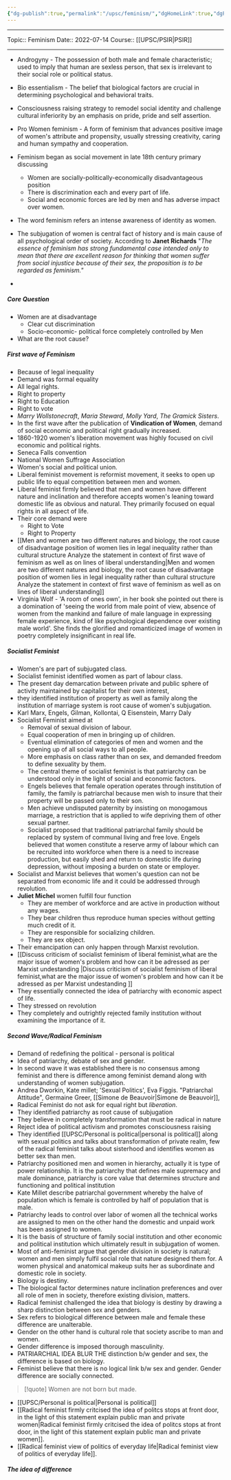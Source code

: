 ```yaml
---
{"dg-publish":true,"permalink":"/upsc/feminism/","dgHomeLink":true,"dgPassFrontmatter":false}
---
```


----
Topic:: Feminism
Date:: 2022-07-14
Course:: [[UPSC/PSIR|PSIR]] 

----
- Androgyny - The possession of both male and female characteristic; used to imply that human are sexless person, that sex is irrelevant to their social role or political status. 
- Bio essentialism - The belief that biological factors are crucial in determining psychological and behavioral traits. 
- Consciousness raising strategy to remodel social identity and challenge cultural inferiority by an emphasis on pride, pride and self assertion. 
- Pro Women feminism - A form of feminism that advances positive image of women's attribute and propensity, usually stressing creativity, caring and human sympathy and cooperation. 


- Feminism began as social movement in late 18th century primary discussing 
	- Women are socially-politically-economically disadvantageous position 
	- There is discrimination each and every part of life. 
	- Social and economic forces are led by men and has adverse impact over women. 
- The word feminism refers an intense awareness of identity as women. 
- The subjugation of women is central fact of history and is main cause of all psychological order of society. According to **Janet Richards** "*The essence of feminism has strong fundamental case intended only to mean that there are excellent reason for thinking that women suffer from social injustice because of their sex, the proposition is to be regarded as feminism."*
- 

##### Core Question 
- Women are at disadvantage
	- Clear cut discrimination 
	- Socio-economic- political force completely controlled by Men 
- What are the root cause? 

##### First wave of Feminism  
- Because of legal inequality 
- Demand was formal equality 
- All legal rights. 
- Right to property 
- Right to Education 
- Right to vote
- *Marry Wollstonecraft*, *Maria Steward*, *Molly Yard*, *The Gramick Sisters*.
- In the first wave after the publication of **Vindication of Women**, demand of social economic and political right gradually increased. 
- 1860-1920 women's liberation movement was highly focused on civil economic and political rights. 
- Seneca Falls convention 
- National Women Suffrage Association 
- Women's social and political union. 
- Liberal feminist movement is reformist movement, it seeks to open up public life to equal competition between men and women. 
- Liberal feminist firmly believed that men and women have different nature and inclination and therefore accepts women's leaning toward domestic life as obvious and natural. They primarily focused on equal rights in all aspect of life. 
- Their core demand were
	- Right to Vote 
	- Right to Property 
- [[Men and women are two different natures and biology, the root cause of disadvantage position of women lies in legal inequality rather than cultural structure Analyze the statement in context of first wave of feminism as well as on lines of liberal understanding|Men and women are two different natures and biology, the root cause of disadvantage position of women lies in legal inequality rather than cultural structure Analyze the statement in context of first wave of feminism as well as on lines of liberal understanding]]
- Virginia Wolf - 'A room of ones own', in her book she pointed out there is a domination of 'seeing the world from male point of view, absence of women from the mankind and failure of male language in expressing female experience, kind of like psychological dependence over existing male world'. She finds the glorified and romanticized image of women in poetry completely insignificant in real life. 

##### Socialist Feminist 
- Women's are part of subjugated class.  
- Socialist feminist identified women as part of labour class.
- The present day demarcation between private and public sphere of activity maintained by capitalist for their own interest, 
- they identified institution of property as well as family along the institution of marriage system is root cause of women's subjugation. 
- Karl Marx, Engels, Gilman, Kollontai, Q Eisenstein, Marry Daly
- Socialist Feminist aimed at 
	- Removal of sexual division of labour. 
	- Equal cooperation  of men in bringing up of children. 
	- Eventual elimination of categories of men and women and the opening up of all social ways to all people.
	- More emphasis on class rather than on sex, and demanded freedom to define  sexuality by them.
	- The central theme of socialist feminist is that patriarchy can be understood only in the light of social and economic factors.
	- Engels believes that female operation operates through institution of family, the family is patriarchal because men wish to insure that their property will be passed only to their son. 
	- Men achieve undisputed paternity by insisting on monogamous marriage, a restriction that is applied to wife depriving them of other sexual partner.
	- Socialist proposed that traditional patriarchal family should be replaced by system of communal living and free love. Engels believed that women constitute a reserve army of labour which can be recruited into workforce when there is a need to increase production, but easily shed and return to domestic life during depression, without imposing a burden on state or employer. 
- Socialist and Marxist believes that women's question can not be separated from economic life and it could be addressed through revolution. 
- **Juliet Michel** women fulfill four function
	- They are member of workforce and are active in production without any wages. 
	- They bear children thus reproduce human species without getting much credit of it. 
	- They are responsible for socializing children. 
	- They are sex object. 
- Their emancipation can only happen through Marxist revolution.
- [[Discuss criticism of socialist feminism of liberal feminist,what are the major issue of women's problem and how can it be adressed as per Marxist undestanding |Discuss criticism of socialist feminism of liberal feminist,what are the major issue of women's problem and how can it be adressed as per Marxist undestanding ]]
- They essentially connected the idea of patriarchy with economic aspect of life. 
- They stressed on revolution
- They completely and outrightly rejected family institution without examining the importance of it. 

##### Second Wave/Radical Feminism 
- Demand of redefining the political - personal is political 
- Idea of patriarchy, debate of sex and gender. 
- In second wave it was established there is  no consensus among feminist and there is difference among feminist demand along with understanding of women subjugation. 
- Andrea Dworkin, Kate millet; 'Sexual Politics', Eva Figgis. "Patriarchal Attitude", Germaine Greer, [[Simone de Beauvoir|Simone de Beauvoir]], 
- Radical Feminist do not ask for equal right but *liberation*. 
- They identified patriarchy as root cause of subjugation
- They believe in completely transformation that must be radical in nature
- Reject idea of political activism and promotes consciousness raising 
- They identified [[UPSC/Personal is political|personal is political]] along with sexual politics and talks about transformation of private realm, few of the radical feminist talks about sisterhood and identifies women as better sex than men. 
-  Patriarchy positioned men and women in hierarchy, actually it is type of power relationship. It is the patriarchy that defines male supremacy and male dominance, patriarchy is core value that determines structure and functioning and political institution 
- Kate Millet describe patriarchal government whereby the halve of population which is female is controlled by half of population that is male. 
- Patriarchy leads to control over labor of women all the technical works are assigned to men on the other hand the domestic and unpaid work has been assigned to women. 
- It is the basis of structure of family social institution and other economic and political institution which ultimately result in subjugation of women. 
- Most of anti-feminist argue that gender division in society is natural; women and men simply fulfil social role that nature designed them for. A women physical and anatomical makeup suits her as subordinate and domestic role in society. 
- Biology is destiny. 
- The biological factor determines nature inclination preferences and over all role of men in society, therefore existing division, matters.
- Radical feminist challenged the idea that biology is destiny by drawing a sharp distinction between sex and genders. 
- Sex refers to biological difference between male and female these difference are unalterable. 
- Gender on the other hand is cultural role that society ascribe to man and women. 
- Gender difference is imposed thorough masculinity.
- PATRIARCHIAL IDEA BLUR THE distinction b/w gender and sex, the difference is based on biology. 
- Feminist believe that there is no logical link b/w sex and gender. Gender difference are socially connected. 

>[!quote] Women are not born but made. 

- [[UPSC/Personal is political|Personal is political]]
- [[Radical feminist firmly critcised the idea of politcs stops at front door, in the light of this statement explain public man and private women|Radical feminist firmly critcised the idea of politcs stops at front door, in the light of this statement explain public man and private women]]. 
- [[Radical feminist view of politics of everyday life|Radical feminist view of politics of everyday life]]. 

##### The idea of difference 